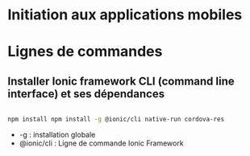 # Initiation aux applications mobiles 
# Lignes de commandes

## Installer Ionic framework CLI (command line interface)  et ses dépendances

```bash

npm install npm install -g @ionic/cli native-run cordova-res

```

* -g : installation globale 
* @ionic/cli : Ligne de commande Ionic Framework


